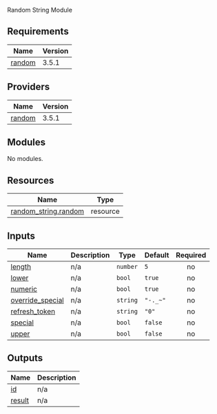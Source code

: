 Random String Module

<!-- BEGIN_TF_DOCS -->
## Requirements

| Name | Version |
|------|---------|
| <a name="requirement_random"></a> [random](#requirement\_random) | 3.5.1 |

## Providers

| Name | Version |
|------|---------|
| <a name="provider_random"></a> [random](#provider\_random) | 3.5.1 |

## Modules

No modules.

## Resources

| Name | Type |
|------|------|
| [random_string.random](https://registry.terraform.io/providers/hashicorp/random/3.5.1/docs/resources/string) | resource |

## Inputs

| Name | Description | Type | Default | Required |
|------|-------------|------|---------|:--------:|
| <a name="input_length"></a> [length](#input\_length) | n/a | `number` | `5` | no |
| <a name="input_lower"></a> [lower](#input\_lower) | n/a | `bool` | `true` | no |
| <a name="input_numeric"></a> [numeric](#input\_numeric) | n/a | `bool` | `true` | no |
| <a name="input_override_special"></a> [override\_special](#input\_override\_special) | n/a | `string` | `"-._~"` | no |
| <a name="input_refresh_token"></a> [refresh\_token](#input\_refresh\_token) | n/a | `string` | `"0"` | no |
| <a name="input_special"></a> [special](#input\_special) | n/a | `bool` | `false` | no |
| <a name="input_upper"></a> [upper](#input\_upper) | n/a | `bool` | `false` | no |

## Outputs

| Name | Description |
|------|-------------|
| <a name="output_id"></a> [id](#output\_id) | n/a |
| <a name="output_result"></a> [result](#output\_result) | n/a |
<!-- END_TF_DOCS -->